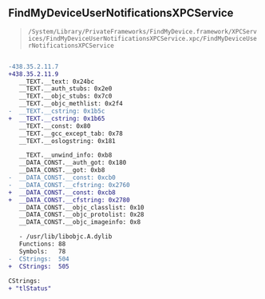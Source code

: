 ## FindMyDeviceUserNotificationsXPCService

> `/System/Library/PrivateFrameworks/FindMyDevice.framework/XPCServices/FindMyDeviceUserNotificationsXPCService.xpc/FindMyDeviceUserNotificationsXPCService`

```diff

-438.35.2.11.7
+438.35.2.11.9
   __TEXT.__text: 0x24bc
   __TEXT.__auth_stubs: 0x2e0
   __TEXT.__objc_stubs: 0x7c0
   __TEXT.__objc_methlist: 0x2f4
-  __TEXT.__cstring: 0x1b5c
+  __TEXT.__cstring: 0x1b65
   __TEXT.__const: 0x80
   __TEXT.__gcc_except_tab: 0x78
   __TEXT.__oslogstring: 0x181

   __TEXT.__unwind_info: 0xb8
   __DATA_CONST.__auth_got: 0x180
   __DATA_CONST.__got: 0xb8
-  __DATA_CONST.__const: 0xcb0
-  __DATA_CONST.__cfstring: 0x2760
+  __DATA_CONST.__const: 0xcb8
+  __DATA_CONST.__cfstring: 0x2780
   __DATA_CONST.__objc_classlist: 0x10
   __DATA_CONST.__objc_protolist: 0x28
   __DATA_CONST.__objc_imageinfo: 0x8

   - /usr/lib/libobjc.A.dylib
   Functions: 88
   Symbols:   78
-  CStrings:  504
+  CStrings:  505
 
CStrings:
+ "tlStatus"

```
